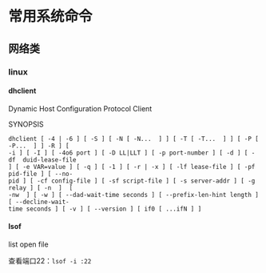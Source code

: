 # 常用系统命令

## 网络类

### linux

#### dhclient

Dynamic Host Configuration Protocol Client

SYNOPSIS
```
dhclient [ -4 | -6 ] [ -S ] [ -N [ -N...  ] ] [ -T [ -T...  ] ] [ -P [ -P...  ] ] -R ] [
-i ] [ -I ] [ -4o6 port ] [ -D LL|LLT ] [ -p port-number ] [ -d ] [ -df  duid-lease-file
] [ -e VAR=value ] [ -q ] [ -1 ] [ -r | -x ] [ -lf lease-file ] [ -pf pid-file ] [ --no-
pid ] [ -cf config-file ] [ -sf script-file ] [ -s server-addr ] [ -g relay ] [ -n  ]  [
-nw  ] [ -w ] [ --dad-wait-time seconds ] [ --prefix-len-hint length ] [ --decline-wait-
time seconds ] [ -v ] [ --version ] [ if0 [ ...ifN ] ]
```


#### lsof

list open file

查看端口22：`lsof -i :22`
